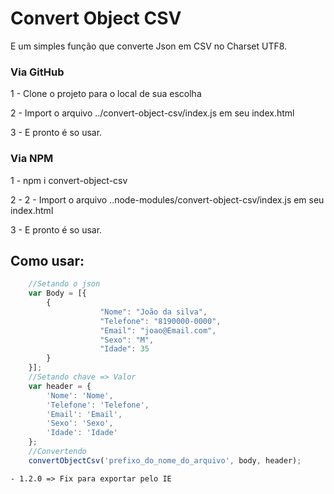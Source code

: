 # Convert Object CSV

E um simples função que converte Json em CSV no Charset UTF8.

### Via  GitHub
1 - Clone o projeto para o local de sua escolha

2 - Import o arquivo ../convert-object-csv/index.js em seu index.html

3 - E pronto é so usar.


### Via NPM

1 - npm i convert-object-csv

2 - 2 - Import o arquivo ..node-modules/convert-object-csv/index.js em seu index.html

3 - E pronto é so usar.

## Como usar:

```js
    //Setando o json
    var Body = [{
        {
                    "Nome": "João da silva",
                    "Telefone": "8190000-0000",
                    "Email": "joao@Email.com",
                    "Sexo": "M",
                    "Idade": 35
        }
    }];
    //Setando chave => Valor 
	var header = {
		'Nome': 'Nome',
		'Telefone': 'Telefone',
		'Email': 'Email',
		'Sexo': 'Sexo',
		'Idade': 'Idade'
    };
    //Convertendo
    convertObjectCsv('prefixo_do_nome_do_arquivo', body, header);
```    
    
    
    
    - 1.2.0 => Fix para exportar pelo IE
